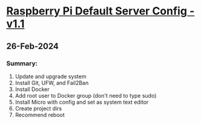 <H1><u>Raspberry Pi Default Server Config - v1.1</u></H1>
<H2>26-Feb-2024</H2>
<h3>Summary:</h3>
<ol>
  <li>Update and upgrade system</li>
  <li>Install Git, UFW, and Fail2Ban</li>
  <li>Install Docker</li>
  <li>Add root user to Docker group (don't need to type sudo)</>
  <li>Install Micro with config and set as system text editor</li>
  <li>Create project dirs</li>
  <li>Recommend reboot</li>
</ol>
